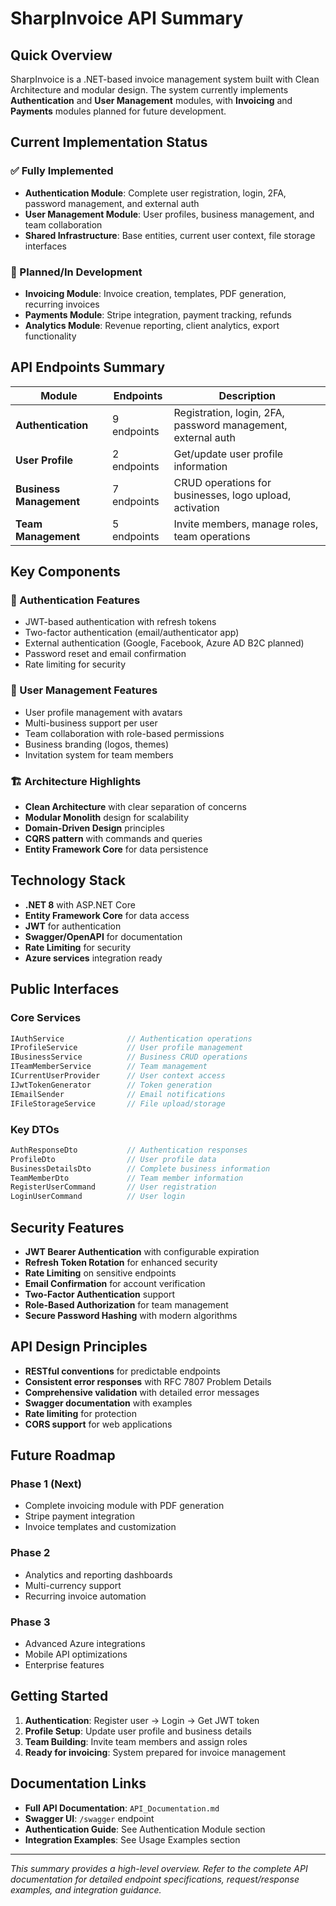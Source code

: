 # SharpInvoice API Summary

## Quick Overview

SharpInvoice is a .NET-based invoice management system built with Clean Architecture and modular design. The system currently implements **Authentication** and **User Management** modules, with **Invoicing** and **Payments** modules planned for future development.

## Current Implementation Status

### ✅ Fully Implemented
- **Authentication Module**: Complete user registration, login, 2FA, password management, and external auth
- **User Management Module**: User profiles, business management, and team collaboration
- **Shared Infrastructure**: Base entities, current user context, file storage interfaces

### 🔄 Planned/In Development
- **Invoicing Module**: Invoice creation, templates, PDF generation, recurring invoices
- **Payments Module**: Stripe integration, payment tracking, refunds
- **Analytics Module**: Revenue reporting, client analytics, export functionality

## API Endpoints Summary

| Module | Endpoints | Description |
|--------|-----------|-------------|
| **Authentication** | 9 endpoints | Registration, login, 2FA, password management, external auth |
| **User Profile** | 2 endpoints | Get/update user profile information |
| **Business Management** | 7 endpoints | CRUD operations for businesses, logo upload, activation |
| **Team Management** | 5 endpoints | Invite members, manage roles, team operations |

## Key Components

### 🔐 Authentication Features
- JWT-based authentication with refresh tokens
- Two-factor authentication (email/authenticator app)
- External authentication (Google, Facebook, Azure AD B2C planned)
- Password reset and email confirmation
- Rate limiting for security

### 👥 User Management Features
- User profile management with avatars
- Multi-business support per user
- Team collaboration with role-based permissions
- Business branding (logos, themes)
- Invitation system for team members

### 🏗️ Architecture Highlights
- **Clean Architecture** with clear separation of concerns
- **Modular Monolith** design for scalability
- **Domain-Driven Design** principles
- **CQRS pattern** with commands and queries
- **Entity Framework Core** for data persistence

## Technology Stack

- **.NET 8** with ASP.NET Core
- **Entity Framework Core** for data access
- **JWT** for authentication
- **Swagger/OpenAPI** for documentation
- **Rate Limiting** for security
- **Azure services** integration ready

## Public Interfaces

### Core Services
```csharp
IAuthService              // Authentication operations
IProfileService           // User profile management
IBusinessService          // Business CRUD operations  
ITeamMemberService        // Team management
ICurrentUserProvider      // User context access
IJwtTokenGenerator        // Token generation
IEmailSender              // Email notifications
IFileStorageService       // File upload/storage
```

### Key DTOs
```csharp
AuthResponseDto           // Authentication responses
ProfileDto                // User profile data
BusinessDetailsDto        // Complete business information
TeamMemberDto             // Team member information
RegisterUserCommand       // User registration
LoginUserCommand          // User login
```

## Security Features

- **JWT Bearer Authentication** with configurable expiration
- **Refresh Token Rotation** for enhanced security
- **Rate Limiting** on sensitive endpoints
- **Email Confirmation** for account verification
- **Two-Factor Authentication** support
- **Role-Based Authorization** for team management
- **Secure Password Hashing** with modern algorithms

## API Design Principles

- **RESTful conventions** for predictable endpoints
- **Consistent error responses** with RFC 7807 Problem Details
- **Comprehensive validation** with detailed error messages
- **Swagger documentation** with examples
- **Rate limiting** for protection
- **CORS support** for web applications

## Future Roadmap

### Phase 1 (Next)
- Complete invoicing module with PDF generation
- Stripe payment integration
- Invoice templates and customization

### Phase 2
- Analytics and reporting dashboards
- Multi-currency support
- Recurring invoice automation

### Phase 3
- Advanced Azure integrations
- Mobile API optimizations
- Enterprise features

## Getting Started

1. **Authentication**: Register user → Login → Get JWT token
2. **Profile Setup**: Update user profile and business details
3. **Team Building**: Invite team members and assign roles
4. **Ready for invoicing**: System prepared for invoice management

## Documentation Links

- **Full API Documentation**: `API_Documentation.md`
- **Swagger UI**: `/swagger` endpoint
- **Authentication Guide**: See Authentication Module section
- **Integration Examples**: See Usage Examples section

---

*This summary provides a high-level overview. Refer to the complete API documentation for detailed endpoint specifications, request/response examples, and integration guidance.*